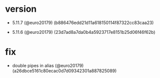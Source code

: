 # version

* 5.11.7 (@euro20179) (b886476edd21d11a618150114f87322cc83caa23)

* 5.11.6 (@euro20179) (23d7ad8a7da0b4a5923717e8151b25d06f46f62b)


# fix

* double pipes in alias (@euro20179) (a26dbce5161c80ecac0d7d09342301a887825089)



